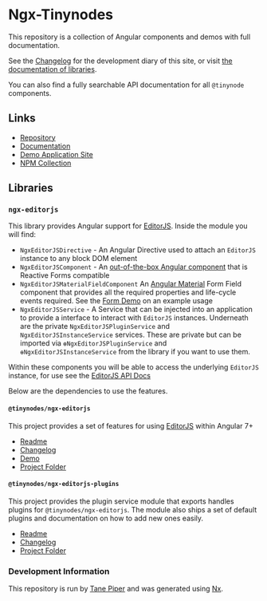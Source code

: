 # Ngx-Tinynodes

This repository is a collection of Angular components and demos with full documentation.

See the [Changelog](https://github.com/tanepiper/ngx-tinynodes/blob/master/CHANGELOG.md) for the
development diary of this site, or visit [the documentation of libraries](https://github.com/tanepiper/ngx-tinynodes/blob/master/libs/README.md).

You can also find a fully searchable API documentation for all `@tinynode` components.

## Links

- [Repository](https://github.com/tanepiper/ngx-tinynodes)
- [Documentation](https://tanepiper.github.io/ngx-tinynodes/)
- [Demo Application Site](https://tinynodes-ngx.firebaseapp.com/)
- [NPM Collection](https://www.npmjs.com/org/tinynodes)

## Libraries

### `ngx-editorjs`

This library provides Angular support for [EditorJS](https://editorjs.io). Inside the module you will find:

- `NgxEditorJSDirective` - An Angular Directive used to attach an `EditorJS` instance to any block DOM element
- `NgxEditorJSComponent` - An [out-of-the-box Angular component](https://tinynodes-ngx.firebaseapp.com/ngx-editorjs-demo/angular-component) that is Reactive Forms compatible
- `NgxEditorJSMaterialFieldComponent` An [Angular Material](https://material.angular.io) Form Field component that provides all the required properties and life-cycle events required. See the [Form Demo](https://tinynodes-ngx.firebaseapp.com/ngx-editorjs-demo/angular-form) on an example usage
- `NgxEditorJSService` - A Service that can be injected into an application to provide a interface to interact with `EditorJS` instances. Underneath are the private `NgxEditorJSPluginService` and `NgxEditorJSInstanceService` services. These are private but can be imported via `ɵNgxEditorJSPluginService` and `ɵNgxEditorJSInstanceService` from the library if you want to use them.

Within these components you will be able to access the underlying `EditorJS` instance, for use see the [EditorJS API Docs](https://editorjs.io/api)

Below are the dependencies to use the features.

#### `@tinynodes/ngx-editorjs`

This project provides a set of features for using [EditorJS](https://editorjs.io) within Angular 7+

- [Readme](https://github.com/tanepiper/ngx-tinynodes/blob/master/libs/ngx-editorjs/README.md)
- [Changelog](https://github.com/tanepiper/ngx-tinynodes/blob/master/libs/ngx-editorjs/CHANGELOG.md)
- [Demo](https://tinynodes-ngx.firebaseapp.com/ngx-editorjs-demo/pages)
- [Project Folder](https://github.com/tanepiper/ngx-tinynodes/tree/master/libs/ngx-editorjs)

#### `@tinynodes/ngx-editorjs-plugins`

This project provides the plugin service module that exports handles
 plugins for `@tinynodes/ngx-editorjs`. The module also ships a set of default
 plugins and documentation on how to add new ones easily.

- [Readme](https://github.com/tanepiper/ngx-tinynodes/blob/master/libs/ngx-editorjs-plugins/README.md)
- [Changelog](https://github.com/tanepiper/ngx-tinynodes/blob/master/libs/ngx-editorjs-plugins/CHANGELOG.md)
- [Project Folder](https://github.com/tanepiper/ngx-tinynodes/tree/master/libs/ngx-editorjs-plugins)

### Development Information

This repository is run by [Tane Piper](https://tane.dev) and was generated using [Nx](https://nx.dev).
